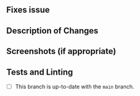 <!--
If this pull request is not ready for review yet, please submit it as a draft.

Please write your PR name in the present imperative tense. Examples of that tense are: "Fix issue in the
dispatcher where…", "Improve our handling of…", etc.
-->
## Fixes issue


## Description of Changes


## Screenshots (if appropriate)


## Tests and Linting

- [ ] This branch is up-to-date with the `main` branch.
